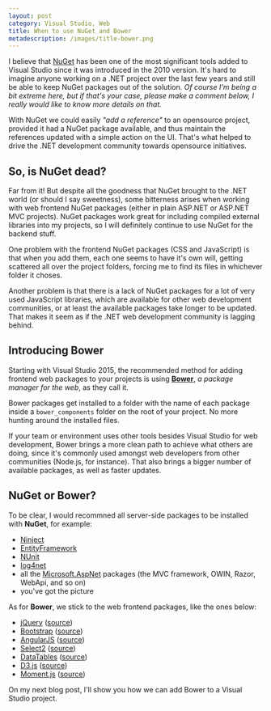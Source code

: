 ```yaml
---
layout: post
category: Visual Studio, Web
title: When to use NuGet and Bower
metadescription: /images/title-bower.png
---
```


I believe that [NuGet](http://www.nuget.org/) has been one of the most significant tools added to Visual Studio since it was introduced in the 2010 version. It's hard to imagine anyone working on a .NET project over the last few years and still be able to keep NuGet packages out of the solution.
*Of course I'm being a bit extreme here, but if that's your case, please make a comment below, I really would like to know more details on that.*

<!--excerpt-->

With NuGet we could easily *"add a reference"* to an opensource project, provided it had a NuGet package available, and thus maintain the references updated with a simple action on the UI. That's what helped to drive the .NET development community towards opensource initiatives.


## So, is NuGet dead?

Far from it! But despite all the goodness that NuGet brought to the .NET world (or should I say sweetness), some bitterness arises when working with web frontend NuGet packages (either in plain ASP.NET or ASP.NET MVC projects).
NuGet packages work great for including compiled external libraries into my projects, so I will definitely continue to use NuGet for the backend stuff.

One problem with the frontend NuGet packages (CSS and JavaScript) is that when you add them, each one seems to have it's own will, getting scattered all over the project folders, forcing me to find its files in whichever folder it choses.

Another problem is that there is a lack of NuGet packages for a lot of very used JavaScript libraries, which are available for other web development communities, or at least the available packages take longer to be updated. That makes it seem as if the .NET web development community is lagging behind.


## Introducing Bower

Starting with Visual Studio 2015, the recommended method for adding frontend web packages to your projects is using [**Bower**](http://bower.io/), *a package manager for the web*, as they call it.

Bower packages get installed to a folder with the name of each package inside a `bower_components` folder on the root of your project. No more hunting around the installed files.

If your team or environment uses other tools besides Visual Studio for web development, Bower brings a more clean path to achieve what others are doing, since it's commonly used amongst web developers from other communities (Node.js, for instance). That also brings a bigger number of available packages, as well as faster updates.


## NuGet or Bower?

To be clear, I would recommned all server-side packages to be installed with **NuGet**, for example:

- [Ninject](http://www.nuget.org/packages/Ninject/)
- [EntityFramework](http://www.nuget.org/packages/EntityFramework/)
- [NUnit](http://www.nuget.org/packages/NUnit/)
- [log4net](http://www.nuget.org/packages/log4net/)
- all the [Microsoft.AspNet](http://www.nuget.org/packages?q=microsoft.aspnet) packages (the MVC framework, OWIN, Razor, WebApi, and so on)
- you've got the picture

As for **Bower**, we stick to the web frontend packages, like the ones below:

- [jQuery](http://jquery.com/) ([source](http://github.com/jquery/jquery))
- [Bootstrap](http://getbootstrap.com/) ([source](http://github.com/twbs/bootstrap))
- [AngularJS](http://angularjs.org/) ([source](http://github.com/angular/angular.js))
- [Select2](http://select2.github.io/) ([source](http://github.com/select2/select2))
- [DataTables](http://www.datatables.net/) ([source](http://github.com/DataTables/DataTables))
- [D3.js](http://d3js.org/) ([source](http://github.com/mbostock/d3))
- [Moment.js](http://momentjs.com/) ([source](http://github.com/moment/moment/))


On my next blog post, I'll show you how we can add Bower to a Visual Studio project.
